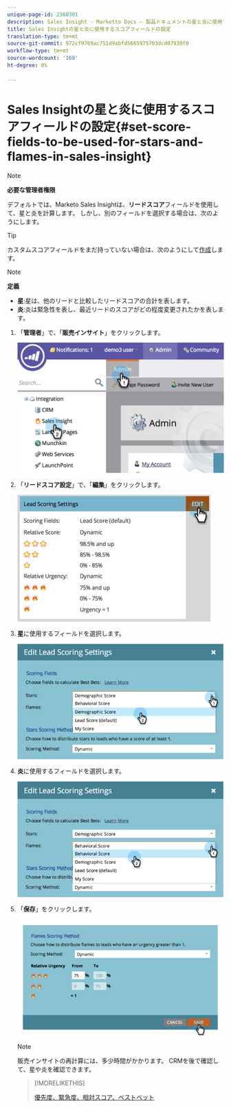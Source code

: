 ```yaml
---
unique-page-id: 2360301
description: Sales Insight - Marketto Docs — 製品ドキュメントの星と炎に使用するスコアフィールドの設定
title: Sales Insightの星と炎に使用するスコアフィールドの設定
translation-type: tm+mt
source-git-commit: 972cf9769ac751d9abfd5665975703dcd07930f0
workflow-type: tm+mt
source-wordcount: '169'
ht-degree: 0%

---
```



# Sales Insightの星と炎に使用するスコアフィールドの設定{#set-score-fields-to-be-used-for-stars-and-flames-in-sales-insight}

>[!NOTE]
>
>**必要な管理者権限**

デフォルトでは、Marketo Sales Insightは、**リードスコア**&#x200B;フィールドを使用して、星と炎を計算します。 しかし、別のフィールドを選択する場合は、次のようにします。

>[!TIP]
>
>カスタムスコアフィールドをまだ持っていない場合は、次のようにして[作成](/help/marketo/product-docs/administration/field-management/create-a-custom-field-in-marketo.md)します。

>[!NOTE]
>
>**定義**
>
>* **星**:星は、他のリードと比較したリードスコアの合計を表します。
>* **炎**:炎は緊急性を表し、最近リードのスコアがどの程度変更されたかを表します。

>



1. 「**管理者**」で、「**販売インサイト**」をクリックします。

   ![](assets/image2014-9-16-13-3a27-3a19.png)

1. 「**リードスコア設定**」で、「**編集**」をクリックします。

   ![](assets/image2014-9-16-13-3a27-3a33.png)

1. **星**&#x200B;に使用するフィールドを選択します。

   ![](assets/image2014-9-16-13-3a27-3a45.png)

1. **炎**&#x200B;に使用するフィールドを選択します。

   ![](assets/image2014-9-16-13-3a28-3a1.png)

1. 「**保存**」をクリックします。

   ![](assets/image2014-9-16-13-3a28-3a18.png)

   >[!NOTE]
   >
   >販売インサイトの再計算には、多少時間がかかります。 CRMを後で確認して、星や炎を確認できます。

   >[!MORELIKETHIS]
   >
   >[優先度、緊急度、相対スコア、ベストベット](/help/marketo/product-docs/marketo-sales-insight/msi-for-salesforce/features/stars-and-flames/priority-urgency-relative-score-and-best-bets.md)
